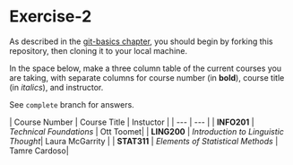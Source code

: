 # Exercise-2

As described in the [git-basics
chapter](https://info201.github.io/git-basics.html), you should begin
by forking this repository, then cloning it to your local machine.

In the space below, make a three column table of the current courses
you are taking, with separate columns for course number (in **bold**),
course title (in _italics_), and instructor.

See `complete` branch for answers.

| Course Number | Course Title | Instuctor |
| --- | --- |
| **INFO201** | _Technical Foundations_ | Ott Toomet|
| **LING200** | _Introduction to Linguistic Thought_| Laura McGarrity |
| **STAT311** | _Elements of Statistical Methods_ | Tamre Cardoso|

